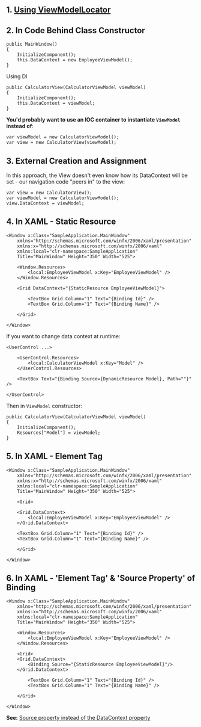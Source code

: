 ## 1. [Using ViewModelLocator](https://github.com/hovermind/wpf-ninja/blob/mvvm/doc-md/mvvm/viewmodel-locator.md)

## 2. In Code Behind Class Constructor
```
public MainWindow()
{
    InitializeComponent();
    this.DataContext = new EmployeeViewModel();
}
```
Using DI
```
public CalculatorView(CalculatorViewModel viewModel)
{
    InitializeComponent();
    this.DataContext = viewModel;
}
```
**You'd probably want to use an IOC container to instantiate `ViewModel` instead of**:
```
var viewModel = new CalculatorViewModel();
var view = new CalculatorView(viewModel);
```

## 3. External Creation and Assignment
In this approach, the View doesn't even know how its DataContext will be set - our navigation code "peers in" to the view:
```
var view = new CalculatorView();
var viewModel = new CalculatorViewModel();
view.DataContext = viewModel;
```

## 4. In XAML - Static Resource
```
<Window x:Class="SampleApplication.MainWindow"
    xmlns="http://schemas.microsoft.com/winfx/2006/xaml/presentation"
    xmlns:x="http://schemas.microsoft.com/winfx/2006/xaml"
    xmlns:local="clr-namespace:SampleApplication"
    Title="MainWindow" Height="350" Width="525">
	
    <Window.Resources>
        <local:EmployeeViewModel x:Key="EmployeeViewModel" />
    </Window.Resources>
	
    <Grid DataContext="{StaticResource EmployeeViewModel}">

        <TextBox Grid.Column="1" Text="{Binding Id}" />
        <TextBox Grid.Column="1" Text="{Binding Name}" />
		
    </Grid>
	
</Window>
```
If you want to change data context at runtime:
```
<UserControl ...>

    <UserControl.Resources>
        <local:CalculatorViewModel x:Key="Model" />
    </UserControl.Resources>
    
    <TextBox Text="{Binding Source={DynamicResource Model}, Path=""}" />
    
</UserControl>
```
Then in `ViewModel` constructor:
```
public CalculatorView(CalculatorViewModel viewModel)
{
    InitializeComponent();
    Resources["Model"] = viewModel;
}
```

## 5. In XAML - Element Tag
```
<Window x:Class="SampleApplication.MainWindow"
    xmlns="http://schemas.microsoft.com/winfx/2006/xaml/presentation"
    xmlns:x="http://schemas.microsoft.com/winfx/2006/xaml"
    xmlns:local="clr-namespace:SampleApplication"
    Title="MainWindow" Height="350" Width="525">
	
    <Grid>
	
	<Grid.DataContext>
		<local:EmployeeViewModel x:Key="EmployeeViewModel" />
	</Grid.DataContext>

	<TextBox Grid.Column="1" Text="{Binding Id}" />
	<TextBox Grid.Column="1" Text="{Binding Name}" />
		
    </Grid>
	
</Window>
```

## 6. In XAML - 'Element Tag' & 'Source Property' of Binding
```
<Window x:Class="SampleApplication.MainWindow"
    xmlns="http://schemas.microsoft.com/winfx/2006/xaml/presentation"
    xmlns:x="http://schemas.microsoft.com/winfx/2006/xaml"
    xmlns:local="clr-namespace:SampleApplication"
    Title="MainWindow" Height="350" Width="525">
	
    <Window.Resources>
        <local:EmployeeViewModel x:Key="EmployeeViewModel" />
    </Window.Resources>
	
    <Grid>
	<Grid.DataContext>
	    <Binding Source="{StaticResource EmployeeViewModel}"/>
	</Grid.DataContext>
  
        <TextBox Grid.Column="1" Text="{Binding Id}" />
        <TextBox Grid.Column="1" Text="{Binding Name}" />
		
    </Grid>
	
</Window>
```
**See:** [Source property instead of the DataContext property](https://docs.microsoft.com/en-us/dotnet/api/system.windows.data.binding.source?view=netframework-4.7.2#remarks)
